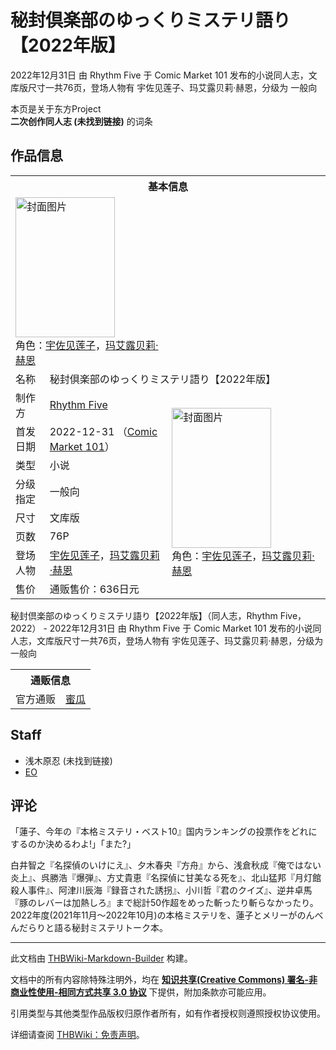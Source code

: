 # 秘封倶楽部のゆっくりミステリ語り【2022年版】

<!-- source html: G:\repos\THBWiki-Markdown-Builder\THBWikiMarkdown\Temp\main\8\8d\ns0%3A%E7%A7%98%E5%B0%81%E5%80%B6%E6%A5%BD%E9%83%A8%E3%81%AE%E3%82%86%E3%81%A3%E3%81%8F%E3%82%8A%E3%83%9F%E3%82%B9%E3%83%86%E3%83%AA%E8%AA%9E%E3%82%8A%E3%80%902022%E5%B9%B4%E7%89%88%E3%80%91.html -->

2022年12月31日 由 Rhythm Five 于 Comic Market 101 发布的小说同人志，文库版尺寸一共76页，登场人物有 宇佐见莲子、玛艾露贝莉·赫恩，分级为 一般向

本页是关于东方Project  
 **二次创作同人志 (未找到链接)** 的词条
## 作品信息

<table><tbody><tr><th colspan="3">基本信息</th></tr><tr><td class="cover-artwork-mobile" colspan="2"><a href="./文件-秘封倶楽部のゆっくりミステリ語り【2022年版】封面.jpg.md" class="image" title="封面图片"><img alt="封面图片" src="https://upload.thwiki.cc/thumb/1/1d/%E7%A7%98%E5%B0%81%E5%80%B6%E6%A5%BD%E9%83%A8%E3%81%AE%E3%82%86%E3%81%A3%E3%81%8F%E3%82%8A%E3%83%9F%E3%82%B9%E3%83%86%E3%83%AA%E8%AA%9E%E3%82%8A%E3%80%902022%E5%B9%B4%E7%89%88%E3%80%91%E5%B0%81%E9%9D%A2.jpg/159px-%E7%A7%98%E5%B0%81%E5%80%B6%E6%A5%BD%E9%83%A8%E3%81%AE%E3%82%86%E3%81%A3%E3%81%8F%E3%82%8A%E3%83%9F%E3%82%B9%E3%83%86%E3%83%AA%E8%AA%9E%E3%82%8A%E3%80%902022%E5%B9%B4%E7%89%88%E3%80%91%E5%B0%81%E9%9D%A2.jpg" decoding="async" loading="lazy" width="159" height="224" srcset="https://upload.thwiki.cc/thumb/1/1d/%E7%A7%98%E5%B0%81%E5%80%B6%E6%A5%BD%E9%83%A8%E3%81%AE%E3%82%86%E3%81%A3%E3%81%8F%E3%82%8A%E3%83%9F%E3%82%B9%E3%83%86%E3%83%AA%E8%AA%9E%E3%82%8A%E3%80%902022%E5%B9%B4%E7%89%88%E3%80%91%E5%B0%81%E9%9D%A2.jpg/238px-%E7%A7%98%E5%B0%81%E5%80%B6%E6%A5%BD%E9%83%A8%E3%81%AE%E3%82%86%E3%81%A3%E3%81%8F%E3%82%8A%E3%83%9F%E3%82%B9%E3%83%86%E3%83%AA%E8%AA%9E%E3%82%8A%E3%80%902022%E5%B9%B4%E7%89%88%E3%80%91%E5%B0%81%E9%9D%A2.jpg 1.5x, https://upload.thwiki.cc/thumb/1/1d/%E7%A7%98%E5%B0%81%E5%80%B6%E6%A5%BD%E9%83%A8%E3%81%AE%E3%82%86%E3%81%A3%E3%81%8F%E3%82%8A%E3%83%9F%E3%82%B9%E3%83%86%E3%83%AA%E8%AA%9E%E3%82%8A%E3%80%902022%E5%B9%B4%E7%89%88%E3%80%91%E5%B0%81%E9%9D%A2.jpg/318px-%E7%A7%98%E5%B0%81%E5%80%B6%E6%A5%BD%E9%83%A8%E3%81%AE%E3%82%86%E3%81%A3%E3%81%8F%E3%82%8A%E3%83%9F%E3%82%B9%E3%83%86%E3%83%AA%E8%AA%9E%E3%82%8A%E3%80%902022%E5%B9%B4%E7%89%88%E3%80%91%E5%B0%81%E9%9D%A2.jpg 2x" data-file-width="639" data-file-height="900"></a><div class="cover-char">角色：<a href="./宇佐见莲子.md" title="宇佐见莲子">宇佐见莲子</a>，<a href="./玛艾露贝莉·赫恩.md" title="玛艾露贝莉·赫恩">玛艾露贝莉·赫恩</a></div></td>
</tr><tr><td class="label">名称</td><td colspan="2"> 秘封倶楽部のゆっくりミステリ語り【2022年版】 </td></tr><tr><td class="label">制作方</td><td><a href="./Rhythm_Five.md" title="Rhythm Five">Rhythm Five</a></td><td class="cover-artwork" rowspan="8" style="min-width:224px;"><a href="./文件-秘封倶楽部のゆっくりミステリ語り【2022年版】封面.jpg.md" class="image" title="封面图片"><img alt="封面图片" src="https://upload.thwiki.cc/thumb/1/1d/%E7%A7%98%E5%B0%81%E5%80%B6%E6%A5%BD%E9%83%A8%E3%81%AE%E3%82%86%E3%81%A3%E3%81%8F%E3%82%8A%E3%83%9F%E3%82%B9%E3%83%86%E3%83%AA%E8%AA%9E%E3%82%8A%E3%80%902022%E5%B9%B4%E7%89%88%E3%80%91%E5%B0%81%E9%9D%A2.jpg/159px-%E7%A7%98%E5%B0%81%E5%80%B6%E6%A5%BD%E9%83%A8%E3%81%AE%E3%82%86%E3%81%A3%E3%81%8F%E3%82%8A%E3%83%9F%E3%82%B9%E3%83%86%E3%83%AA%E8%AA%9E%E3%82%8A%E3%80%902022%E5%B9%B4%E7%89%88%E3%80%91%E5%B0%81%E9%9D%A2.jpg" decoding="async" loading="lazy" width="159" height="224" srcset="https://upload.thwiki.cc/thumb/1/1d/%E7%A7%98%E5%B0%81%E5%80%B6%E6%A5%BD%E9%83%A8%E3%81%AE%E3%82%86%E3%81%A3%E3%81%8F%E3%82%8A%E3%83%9F%E3%82%B9%E3%83%86%E3%83%AA%E8%AA%9E%E3%82%8A%E3%80%902022%E5%B9%B4%E7%89%88%E3%80%91%E5%B0%81%E9%9D%A2.jpg/238px-%E7%A7%98%E5%B0%81%E5%80%B6%E6%A5%BD%E9%83%A8%E3%81%AE%E3%82%86%E3%81%A3%E3%81%8F%E3%82%8A%E3%83%9F%E3%82%B9%E3%83%86%E3%83%AA%E8%AA%9E%E3%82%8A%E3%80%902022%E5%B9%B4%E7%89%88%E3%80%91%E5%B0%81%E9%9D%A2.jpg 1.5x, https://upload.thwiki.cc/thumb/1/1d/%E7%A7%98%E5%B0%81%E5%80%B6%E6%A5%BD%E9%83%A8%E3%81%AE%E3%82%86%E3%81%A3%E3%81%8F%E3%82%8A%E3%83%9F%E3%82%B9%E3%83%86%E3%83%AA%E8%AA%9E%E3%82%8A%E3%80%902022%E5%B9%B4%E7%89%88%E3%80%91%E5%B0%81%E9%9D%A2.jpg/318px-%E7%A7%98%E5%B0%81%E5%80%B6%E6%A5%BD%E9%83%A8%E3%81%AE%E3%82%86%E3%81%A3%E3%81%8F%E3%82%8A%E3%83%9F%E3%82%B9%E3%83%86%E3%83%AA%E8%AA%9E%E3%82%8A%E3%80%902022%E5%B9%B4%E7%89%88%E3%80%91%E5%B0%81%E9%9D%A2.jpg 2x" data-file-width="639" data-file-height="900"></a><div class="cover-char">角色：<a href="./宇佐见莲子.md" title="宇佐见莲子">宇佐见莲子</a>，<a href="./玛艾露贝莉·赫恩.md" title="玛艾露贝莉·赫恩">玛艾露贝莉·赫恩</a></div></td>
</tr><tr><td class="label">首发日期</td><td>2022-12-31&#160;（<a href="/展会作品列表?e=Comic+Market%23101">Comic Market 101</a>）</td></tr><tr><td class="label">类型</td><td>小说</td></tr><tr><td class="label">分级指定</td><td>一般向</td></tr><tr><td class="label">尺寸</td><td>文库版</td></tr><tr><td class="label">页数</td><td>76P</td></tr><tr><td class="label">登场人物</td><td><a href="./宇佐见莲子.md" title="宇佐见莲子">宇佐见莲子</a>，<a href="./玛艾露贝莉·赫恩.md" title="玛艾露贝莉·赫恩">玛艾露贝莉·赫恩</a></td></tr><tr><td class="label">售价</td><td>通贩售价：636日元</td></tr></tbody></table>

秘封倶楽部のゆっくりミステリ語り【2022年版】（同人志，Rhythm Five，2022） - 2022年12月31日 由 Rhythm Five 于 Comic Market 101 发布的小说同人志，文库版尺寸一共76页，登场人物有 宇佐见莲子、玛艾露贝莉·赫恩，分级为 一般向

<table><tbody><tr><th colspan="3">通贩信息</th></tr><tr><td class="label">官方通贩</td><td colspan="2"><a rel="nofollow" class="external text" href="https://www.melonbooks.co.jp/detail/detail.php?product_id=1717598">蜜瓜</a></td></tr></tbody></table>


## Staff
- 浅木原忍 (未找到链接)
- [EO](./EO.md)

## 评论

  
「蓮子、今年の『本格ミステリ・ベスト10』国内ランキングの投票作をどれにするのか決めるわよ!」「また?」  

白井智之『名探偵のいけにえ』、夕木春央『方舟』から、浅倉秋成『俺ではない炎上』、呉勝浩『爆弾』、方丈貴恵『名探偵に甘美なる死を』、北山猛邦『月灯館殺人事件』、阿津川辰海『録音された誘拐』、小川哲『君のクイズ』、逆井卓馬『豚のレバーは加熱しろ』まで総計50作超をめった斬ったり斬らなかったり。2022年度(2021年11月～2022年10月)の本格ミステリを、蓮子とメリーがのんべんだらりと語る秘封ミステリトーク本。
  


  
  

  





---

此文档由 [THBWiki-Markdown-Builder](https://github.com/Delsin-Yu/THBWiki-Markdown-Builder) 构建。

文档中的所有内容除特殊注明外，均在 [**知识共享(Creative Commons) 署名-非商业性使用-相同方式共享 3.0 协议**](https://creativecommons.org/licenses/by-sa/3.0/deed.zh-hans) 下提供，附加条款亦可能应用。

引用类型与其他类型作品版权归原作者所有，如有作者授权则遵照授权协议使用。

详细请查阅 [THBWiki：免责声明](https://thbwiki.cc/THBWiki:%E5%85%8D%E8%B4%A3%E5%A3%B0%E6%98%8E)。

